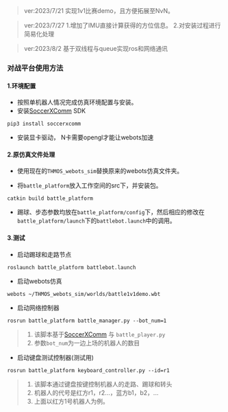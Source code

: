 > ver:2023/7/21 实现1v1比赛demo，且方便拓展至NvN。

> ver:2023/7/27 
> 1.增加了IMU直接计算获得的方位信息。
> 2.对安装过程进行简易化处理

> ver:2023/8/2 基于双线程与queue实现ros和网络通讯

### 对战平台使用方法

#### 1.环境配置

* 按照单机器人情况完成仿真环境配置与安装。
* 安装[SoccerXComm](https://moshumanoid.github.io/SoccerXComm/) SDK
```shell
pip3 install soccerxcomm
```
* 安装显卡驱动， N卡需要opengl才能让webots加速
#### 2.原仿真文件处理 

* 使用现在的`THMOS_webots_sim`替换原来的webots仿真文件夹。

* 将`battle_platform`放入工作空间的src下，并安装包。

```shell
catkin build battle_platform
```

* 踢球、步态参数均放在`battle_platform/config`下，然后相应的修改在`battle_platform/launch`下的`battlebot.launch`中的调用。

#### 3.测试

* 启动踢球和走路节点

```shell
roslaunch battle_platform battlebot.launch
```

* 启动webots仿真

```shell
webots ~/THMOS_webots_sim/worlds/battle1v1demo.wbt
```

* 启动网络控制器

```shell
rosrun battle_platform battle_manager.py --bot_num=1
```

>  1. 该脚本基于[SoccerXComm](https://moshumanoid.github.io/SoccerXComm/) 与 `battle_player.py`
>  2. 参数`bot_num`为一边上场的机器人的数目

* 启动键盘测试控制器(测试用)

```shell
rosrun battle_platform keyboard_controller.py --id=r1
```

>  1. 该脚本通过键盘按键控制机器人的走路、踢球和转头
>  2. 机器人的代号是红方r1，r2...，蓝方b1，b2，...
>  3. 上面以红方1号机器人为例。
